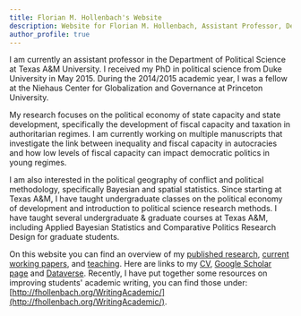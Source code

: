 ```yaml
---
title: Florian M. Hollenbach's Website
description: Website for Florian M. Hollenbach, Assistant Professor, Department of Political Science, Texas A&M University
author_profile: true
---
```


I am currently an assistant professor in the Department of Political Science at Texas A&M University. I received my PhD in political science from Duke University in May 2015. During the 2014/2015 academic year, I was a fellow at the Niehaus Center for Globalization and Governance at Princeton University.

My research focuses on the political economy of state capacity and state development, specifically the development of fiscal capacity and taxation in authoritarian regimes. I am currently working on multiple manuscripts that investigate the link between inequality and fiscal capacity in autocracies and how low levels of fiscal capacity can impact democratic politics in young regimes. 

I am also interested in the political geography of conflict and political methodology, specifically Bayesian and spatial statistics. Since starting at Texas A&M, I have taught undergraduate classes on the political economy of development and introduction to political science research methods. I have taught several undergraduate & graduate courses at Texas A&M, including Applied Bayesian Statistics and Comparative Politics Research Design for graduate students. 

On this website you can find an overview of my [published research](pages/publications/), [current working papers](pages/workingPapers), and [teaching](pages/teaching). Here are links to my [CV](papers/HOLLENBACH-2019-CV.pdf), [Google Scholar page](https://scholar.google.com/citations?user=1B4nx4oAAAAJ&hl=en) and [Dataverse](https://dataverse.harvard.edu/dataverse/fhollenbach). Recently, I have put together some resources on improving students' academic writing, you can find those under: [http://fhollenbach.org/WritingAcademic/](http://fhollenbach.org/WritingAcademic/).


